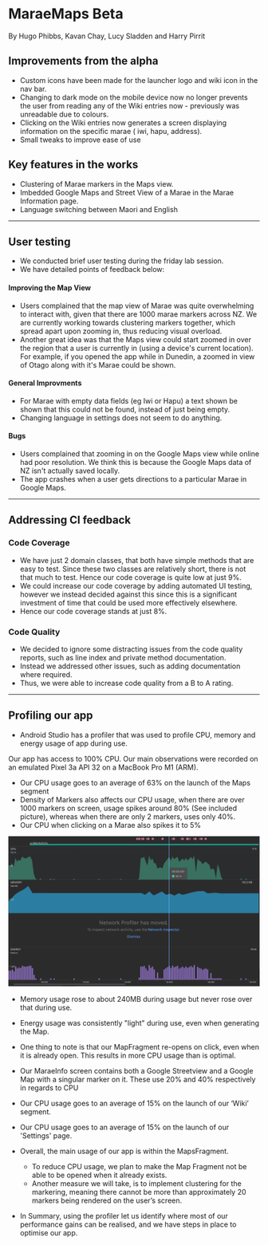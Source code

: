 # MaraeMaps Beta

By Hugo Phibbs, Kavan Chay, Lucy Sladden and Harry Pirrit

## Improvements from the alpha

- Custom icons have been made for the launcher logo and wiki icon in the nav bar.
- Changing to dark mode on the mobile device now no longer prevents the user from reading any of the
  Wiki entries now - previously was unreadable due to colours.
- Clicking on the Wiki entries now generates a screen displaying information on the specific marae (
  iwi, hapu, address).
- Small tweaks to improve ease of use

## Key features in the works
- Clustering of Marae markers in the Maps view.
- Imbedded Google Maps and Street View of a Marae in the Marae Information page.
- Language switching between Maori and English

---

## User testing

- We conducted brief user testing during the friday lab session. 
- We have detailed points of feedback below:

#### Improving the Map View
- Users complained that the map view of Marae was quite overwhelming to interact with, given that there are 1000 marae markers across NZ. We are currently working towards clustering markers together, which spread apart upon zooming in, thus reducing visual overload.
- Another great idea was that the Maps view could start zoomed in over the region that a user is currently in (using a device's current location). For example, if you opened the app while in Dunedin, a zoomed in view of Otago along with it's Marae could be shown.

#### General Improvments
- For Marae with empty data fields (eg Iwi or Hapu) a text shown be shown that this could not be found, instead of just being empty.
- Changing language in settings does not seem to do anything.

#### Bugs
- Users complained that zooming in on the Google Maps view while online had poor resolution. We think this is because the Google Maps data of NZ isn't actually saved locally. 
- The app crashes when a user gets directions to a particular Marae in Google Maps.

--- 

## Addressing CI feedback

### Code Coverage

- We have just 2 domain classes, that both have simple methods that are easy to test. Since these
  two classes are relatively short, there is not that much to test. Hence our code coverage is quite
  low at just 9%.
- We could increase our code coverage by adding automated UI testing, however we instead decided
  against this since this is a significant investment of time that could be used more effectively
  elsewhere.
- Hence our code coverage stands at just 8%.

### Code Quality

- We decided to ignore some distracting issues from the code quality reports, such as line index and
  private method documentation.
- Instead we addressed other issues, such as adding documentation where required.
- Thus, we were able to increase code quality from a B to A rating.

--- 

## Profiling our app

- Android Studio has a profiler that was used to profile CPU, memory and energy usage of app during
  use.


Our app has access to 100% CPU. Our main observations were recorded on an emulated Pixel 3a API 32 on a MacBook Pro M1 (ARM).

- Our CPU usage goes to an average of 63% on the launch of the Maps segment
- Density of Markers also affects our CPU usage, when there are over 1000 markers on screen, usage  spikes around 80% (See included picture), whereas when there are only 2 markers, uses only 40%.
- Our CPU when clicking on a Marae also spikes it to 5%

![](profiler.png)

- Memory usage rose to about 240MB during usage but never rose over that during use.
- Energy usage was consistently "light" during use, even when generating the Map.

- One thing to note is that our MapFragment re-opens on click, even when it is already open. This results in more CPU usage than is optimal.

- Our MaraeInfo screen contains both a Google Streetview and a Google Map with a singular marker on it. These use 20% and 40% respectively in regards to CPU

- Our CPU usage goes to an average of 15% on the launch of our ‘Wiki’ segment.
- Our CPU usage goes to an average of 15% on the launch of our 'Settings' page.

- Overall, the main usage of our app is within the MapsFragment.
  - To reduce CPU usage, we plan to make the Map Fragment not be able to be opened when it already exists.
  - Another measure we will take, is to implement clustering for the markering, meaning there cannot be more than approximately 20 markers being rendered on the user’s screen.
- In Summary, using the profiler let us identify where most of our performance gains can be realised, and we have steps in place to optimise our app.  
